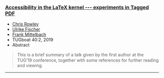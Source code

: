 

### <a href="{{site.baseurl}}/publications/2019-CAR-TUB-tb125rowley-tagpdf.pdf" target="_blank" onclick="vgwPixelCall('2a40e54c20ee42848ab6244229e3addf');">Accessibility in the LaTeX kernel --- experiments in Tagged PDF</a>

+ [Chris Rowley]({{site.baseurl}}/about/team/#chris-rowley)
+ [Ulrike Fischer]({{site.baseurl}}/about/team/#ulrike-fischer)
+ [Frank Mittelbach]({{site.baseurl}}/about/team/#frank-mittelbach)
+ TUGboat 40:2, 2019 
+ Abstract
> This is a brief summary of a talk given by the ﬁrst author at the
> TUG’19 conference, together with some references for further reading
> and viewing.  

***

